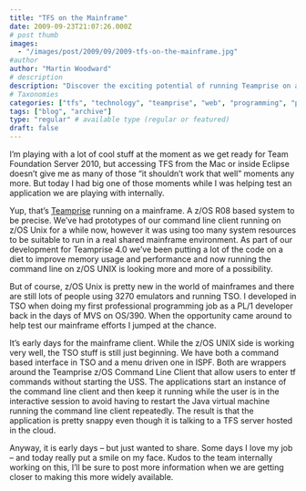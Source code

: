```yaml
---
title: "TFS on the Mainframe"
date: 2009-09-23T21:07:26.000Z
# post thumb
images:
  - "/images/post/2009/09/2009-tfs-on-the-mainframe.jpg"
#author
author: "Martin Woodward"
# description
description: "Discover the exciting potential of running Teamprise on a z/OS mainframe, enhancing performance and memory efficiency for TFS users."
# Taxonomies
categories: ["tfs", "technology", "teamprise", "web", "programming", "podcast"]
tags: ["blog", "archive"]
type: "regular" # available type (regular or featured)
draft: false
---
```

I’m playing with a lot of cool stuff at the moment as we get ready for Team Foundation Server 2010, but accessing TFS from the Mac or inside Eclipse doesn’t give me as many of those “it shouldn’t work that well” moments any more.  But today I had big one of those moments while I was helping test an application we are playing with internally.   

[](http://www.woodwardweb.com/WindowsLiveWriter/AccessingTFSfromtheMainframe_11B04/teampriz_2.png)   

Yup, that’s [Teamprise](http://www.teamprise.com) running on a mainframe.  A z/OS R08 based system to be precise.  We’ve had prototypes of our command line client running on z/OS Unix for a while now, however it was using too many system resources to be suitable to run in a real shared mainframe environment.  As part of our development for Teamprise 4.0 we’ve been putting a lot of the code on a diet to improve memory usage and performance and now running the command line on z/OS UNIX is looking more and more of a possibility.  

But of course, z/OS Unix is pretty new in the world of mainframes and there are still lots of people using 3270 emulators and running TSO.  I developed in TSO when doing my first professional programming job as a PL/1 developer back in the days of MVS on OS/390. When the opportunity came around to help test our mainframe efforts I jumped at the chance.  

It’s early days for the mainframe client.  While the z/OS UNIX side is working very well, the TSO stuff is still just beginning.  We have both a command based interface in TSO and a menu driven one in ISPF.  Both are wrappers around the Teamprise z/OS Command Line Client that allow users to enter tf commands without starting the USS.  The applications start an instance of the command line client and then keep it running while the user is in the interactive session to avoid having to restart the Java virtual machine running the command line client repeatedly.  The result is that the application is pretty snappy even though it is talking to a TFS server hosted in the cloud.  

Anyway, it is early days – but just wanted to share.  Some days I love my job – and today really put a smile on my face.  Kudos to the team internally working on this, I’ll be sure to post more information when we are getting closer to making this more widely available.